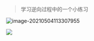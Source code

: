 > 学习逆向过程中的一个小练习

![image-20210504113307955](https://gitee.com/nmdfzf404/Image-hosting/raw/master/2021/20210504113309.png)

![](https://gitee.com/nmdfzf404/Image-hosting/raw/master/2021/20210504112935.png)


